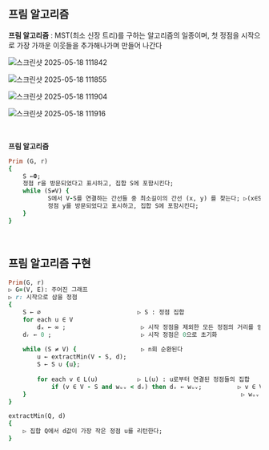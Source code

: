 ## 프림 알고리즘 

**프림 알고리즘** : MST(최소 신장 트리)를 구하는 알고리즘의 일종이며, 첫 정점을 시작으로 가장 가까운 이웃들을 추가해나가며 만들어 나간다

![스크린샷 2025-05-18 111842](https://github.com/user-attachments/assets/f81f585e-4d14-4ec2-b1f9-e2838c3b22ec)

![스크린샷 2025-05-18 111855](https://github.com/user-attachments/assets/f699d4a2-bc16-48c0-995f-18f1f9863e89)

![스크린샷 2025-05-18 111904](https://github.com/user-attachments/assets/0401144b-db32-4f78-babe-36db707e83d8)

![스크린샷 2025-05-18 111916](https://github.com/user-attachments/assets/02ed4890-52df-4292-bf99-f1d727bd7863)

<br/>

**프림 알고리즘**

```ruby
Prim (G, r)
{   
    S ←Ф;
    정점 r을 방문되었다고 표시하고, 집합 S에 포함시킨다;
    while (S≠V) {
           S에서 V-S를 연결하는 간선들 중 최소길이의 간선 (x, y) 를 찾는다; ▷(x∈S, y∈V-S)
           정점 y를 방문되었다고 표시하고, 집합 S에 포함시킨다;
    }
}
```

<br/>

## 프림 알고리즘 구현 

```ruby
Prim(G, r)
▷ G=(V, E): 주어진 그래프
▷ r: 시작으로 삼을 정점
{
    S ← ∅                           ▷ S : 정점 집합
    for each u ∈ V
        dₓ ← ∞ ;                     ▷ 시작 정점을 제외한 모든 정점의 거리를 임의의 큰 수로 초기화
    dᵣ ← 0 ;                         ▷ 시작 정점은 0으로 초기화
    
    while (S ≠ V) {                  ▷ n회 순환된다
        u ← extractMin(V - S, d);
        S ← S ∪ {u};
        
        for each v ∈ L(u)           ▷ L(u) : u로부터 연결된 정점들의 집합
            if (v ∈ V - S and wᵤᵥ < dᵥ) then dᵥ ← wᵤᵥ;          ▷ v ∈ V - S : v가 아직 MST 집합 S에 포함되지 않은 정점, 
    }                                                            ▷ wᵤᵥ < dᵥ u에서 v로 가는 간선의 가중치가 v로의 최소 거리보다 작은지 비교 
}

extractMin(Q, d)
{
    ▷ 집합 Q에서 d값이 가장 작은 정점 u를 리턴한다;
}
```


































































































